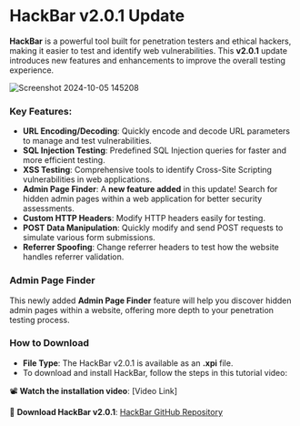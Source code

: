 # HackBar v2.0.1 Update

**HackBar** is a powerful tool built for penetration testers and ethical hackers, making it easier to test and identify web vulnerabilities. This **v2.0.1** update introduces new features and enhancements to improve the overall testing experience.

![Screenshot 2024-10-05 145208](https://github.com/user-attachments/assets/c6a32fa1-ca64-40dd-ae4f-4e8edae17a06)

### Key Features:
- **URL Encoding/Decoding**: Quickly encode and decode URL parameters to manage and test vulnerabilities.
- **SQL Injection Testing**: Predefined SQL Injection queries for faster and more efficient testing.
- **XSS Testing**: Comprehensive tools to identify Cross-Site Scripting vulnerabilities in web applications.
- **Admin Page Finder**: A **new feature added** in this update! Search for hidden admin pages within a web application for better security assessments.
- **Custom HTTP Headers**: Modify HTTP headers easily for testing.
- **POST Data Manipulation**: Quickly modify and send POST requests to simulate various form submissions.
- **Referrer Spoofing**: Change referrer headers to test how the website handles referrer validation.

### Admin Page Finder
This newly added **Admin Page Finder** feature will help you discover hidden admin pages within a website, offering more depth to your penetration testing process.

### How to Download
- **File Type**: The HackBar v2.0.1 is available as an **.xpi** file.
- To download and install HackBar, follow the steps in this tutorial video:

📽 **Watch the installation video**: [Video Link]

🔗 **Download HackBar v2.0.1**: [HackBar GitHub Repository](https://github.com/PhHitachi/HackBar)
